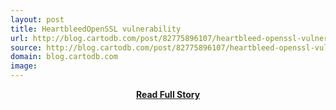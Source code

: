 ```yaml
---
layout: post
title: HeartbleedOpenSSL vulnerability
url: http://blog.cartodb.com/post/82775896107/heartbleed-openssl-vulnerability
source: http://blog.cartodb.com/post/82775896107/heartbleed-openssl-vulnerability
domain: blog.cartodb.com
image: 
---
```


<p></p>
<center><p><a href="http://blog.cartodb.com/post/82775896107/heartbleed-openssl-vulnerability" style='padding:25px; font-sze:18px; font-weight: bold;'>Read Full Story</a></p></center>
